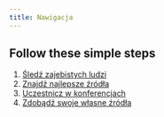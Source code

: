 ```yaml
---
title: Nawigacja
---
```


## Follow these simple steps
1.  [Śledź zajebistych ludzi](#follow-cool-people)
2.  [Znajdź najlepsze źródła](#find-the-best-sources)
3.  [Uczestnicz w konferencjach](#attend-conferences)
4.  [Zdobądź swoje własne źródła](#get-your-own-sources)